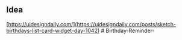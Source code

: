 ## Idea

[https://uidesigndaily.com/](https://uidesigndaily.com/posts/sketch-birthdays-list-card-widget-day-1042)
#   B i r t h d a y - R e m i n d e r -  
 